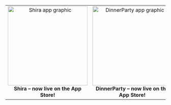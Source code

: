 <table align="center">
  <tr>
    <td align="center">
      <img src="https://github.com/user-attachments/assets/1b51be2f-c30c-4143-ad44-f9ef2aa3276a" width="250" alt="Shira app graphic" /><br />
      <strong>Shira – now live on the App Store!</strong>
    </td>
    <td align="center">
      <img src="https://github.com/user-attachments/assets/7f57b553-e4b8-4b4f-b113-2da389e696d8" width="250" alt="DinnerParty app graphic" /><br />
      <strong>DinnerParty – now live on the App Store!</strong>
    </td>
  </tr>
</table>
